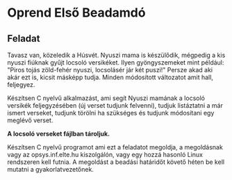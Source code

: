 # Oprend Első Beadamdó

## Feladat
Tavasz van, közeledik a Húsvét. Nyuszi mama is készülődik, mégpedig a kis nyuszi fiúknak gyűjt locsoló versikéket. Ilyen gyöngyszemeket mint például: "Piros tojás zöld-fehér nyuszi, locsolásér jár két puszi!" Persze akad aki akár ezt is, kicsit másképp tudja. Minden módosított változatot amit hall, feljegyez.

Készítsen C nyelvű alkalmazást, ami segít Nyuszi mamának a locsoló versikék feljegyzésében (új verset tudjunk felvenni), tudjuk listáztatni a már ismert verseket, tudjunk törölni ha szükséges és tudjunk módosítani egy meglévő verset. 

**A locsoló verseket fájlban tároljuk.**

Készítsen C nyelvű programot ami  ezt a feladatot megoldja, a megoldásnak vagy az opsys.inf.elte.hu kiszolgálón, vagy egy hozzá hasonló Linux rendszeren kell futnia. A megoldást a beadási határidőt követő héten be kell mutatni a gyakorlatvezetőnek.
